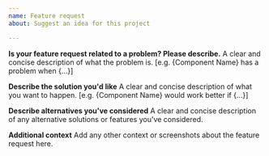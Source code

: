 ```yaml
---
name: Feature request
about: Suggest an idea for this project

---
```


**Is your feature request related to a problem? Please describe.**
A clear and concise description of what the problem is. [e.g. {Component Name} has a problem when {...}]

**Describe the solution you'd like**
A clear and concise description of what you want to happen. [e.g. {Component Name} would work better if {...}]

**Describe alternatives you've considered**
A clear and concise description of any alternative solutions or features you've considered.

**Additional context**
Add any other context or screenshots about the feature request here.